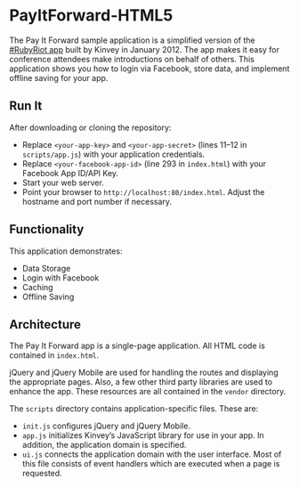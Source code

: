 # PayItForward-HTML5

The Pay It Forward sample application is a simplified version of the [#RubyRiot app](http://www.kinvey.com/blog/70/observing-rubyriot-mobile-app-usage-was-fascinating) built by Kinvey in January 2012. The app makes it easy for conference attendees make introductions on behalf of others. This application shows you how to login via Facebook, store data, and implement offline saving for your app.

## Run It
After downloading or cloning the repository:

* Replace `<your-app-key>` and `<your-app-secret>` (lines 11–12 in `scripts/app.js`) with your application credentials.
* Replace `<your-facebook-app-id>` (line 293 in `index.html`) with your Facebook App ID/API Key.
* Start your web server.
* Point your browser to `http://localhost:80/index.html`. Adjust the hostname and port number if necessary.

## Functionality
This application demonstrates:

* Data Storage
* Login with Facebook
* Caching
* Offline Saving

## Architecture
The Pay It Forward app is a single-page application. All HTML code is contained in `index.html`.

jQuery and jQuery Mobile are used for handling the routes and displaying the appropriate pages. Also, a few other third party libraries are used to enhance the app. These resources are all contained in the `vendor` directory.

The `scripts` directory contains application-specific files. These are:

* `init.js` configures jQuery and jQuery Mobile.
* `app.js` initializes Kinvey’s JavaScript library for use in your app. In addition, the application domain is specified.
* `ui.js` connects the application domain with the user interface. Most of this file consists of event handlers which are executed when a page is requested.